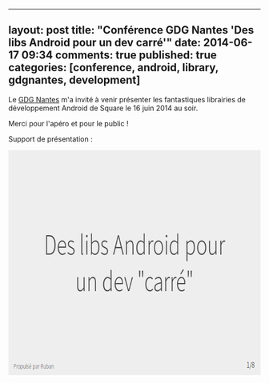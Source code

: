 
---
layout: post
title: "Conférence GDG Nantes 'Des libs Android pour un dev carré'"
date: 2014-06-17 09:34
comments: true
published: true
categories: [conference, android, library, gdgnantes, development]
---

Le [GDG Nantes](http://gdgnantes.com) m'a invité à venir présenter les fantastiques librairies de développement Android de Square le 16 juin 2014 au soir.

Merci pour l'apéro et pour le public !

Support de présentation :

[<img src="/images/prez-gdgnantes-2014-lib-android/cover.png" width="700" height="450" alt='Support de présentation de la conférence'>](http://blog.dlecan.com/lib-android-dev-carre/prez/)
